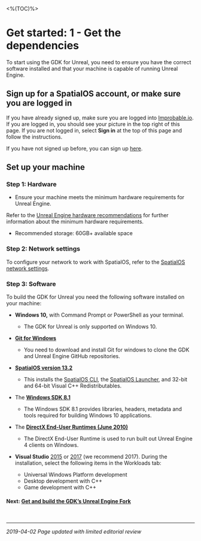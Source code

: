 <%(TOC)%>
# Get started: 1 - Get the dependencies

To start using the GDK for Unreal, you need to ensure you have the correct software installed and that your machine is capable of running Unreal Engine. 

## Sign up for a SpatialOS account, or make sure you are logged in

If you have already signed up, make sure you are logged into [Improbable.io](https://improbable.io). If you are logged in, you should see your picture in the top right of this page. If you are not logged in, select __Sign in__ at the top of this page and follow the instructions.

If you have not signed up before, you can sign up [here](<https://improbable.io/get-spatialos>).

## Set up your machine

### Step 1: Hardware

- Ensure your machine meets the minimum hardware requirements for Unreal Engine. 

Refer to the <a href="https://docs.unrealengine.com/en-US/GettingStarted/RecommendedSpecifications" data-track-link="Clicked UE4 Recommendations|product=Docs|platform=Win|label=Win" target="_blank">Unreal Engine hardware recommendations</a> for further information about the minimum hardware requirements.

- Recommended storage: 60GB+ available space

### Step 2: Network settings

To configure your network to work with SpatialOS, refer to the [SpatialOS network settings](https://docs.improbable.io/reference/latest/shared/setup/requirements#network-settings). 

### Step 3: Software

To build the GDK for Unreal you need the following software installed on your machine:

- **Windows 10,** with Command Prompt or PowerShell as your terminal.

  - The GDK for Unreal is only supported on Windows 10. 

- <a href="https://gitforwindows.org" data-track-link="Clicked GIT for Windows|product=Docs|platform=Win|label=Win" target="_blank">**Git for Windows**</a>

  - You need to download and install Git for windows to clone the GDK and Unreal Engine GitHub repositories. 

- <a href="https://console.improbable.io/installer/download/stable/latest/win" data-track-link="Clicked Download SpatialOS|product=Docs|platform=Win|label=Win" target="_blank">**SpatialOS version 13.2**</a>
    - This installs the [SpatialOS CLI]({{urlRoot}}/content/glossary#spatial-command-line-tool-cli), the [SpatialOS Launcher]({{urlRoot}}/content/glossary#launcher), and 32-bit and 64-bit Visual C++ Redistributables.

- The <a href="https://developer.microsoft.com/en-us/windows/downloads/sdk-archive" data-track-link="Clicked Windows SDK 8.1|product=Docs|platform=Win|label=Win" target="_blank">**Windows SDK 8.1**</a>

  - The Windows SDK 8.1 provides libraries, headers, metadata and tools required for building Windows 10 applications.

- The [**DirectX End-User Runtimes (June 2010)**](https://www.microsoft.com/en-us/download/details.aspx?id=8109)

  - The DirectX End-User Runtime is used to run built out Unreal Engine 4 clients on Windows.

- **Visual Studio** <a href="https://visualstudio.microsoft.com/vs/older-downloads/" data-track-link="Clicked VS 2015|product=Docs|platform=Win|label=Win" target="_blank">2015</a> or <a href="https://visualstudio.microsoft.com/vs/older-downloads/" data-track-link="Clicked VS 2017|product=Docs|platform=Win|label=Win">2017</a> (we recommend 2017). During the installation, select the following items in the Workloads tab:
    - Universal Windows Platform development<br>
    - Desktop development with C++<br>
    - Game development with C++

#### Next: [Get and build the GDK’s Unreal Engine Fork]({{urlRoot}}/content/get-started/build-unreal-fork.md)

<br/>

------	
_2019-04-02 Page updated with limited editorial review_
